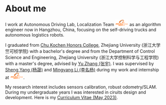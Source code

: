 # About me
I work at Autonomous Driving Lab, Localization Team <img src='./images/alibabagroup.svg' style="width: 3em;"> as an algorithm engineer now in Hangzhou, China, focusing on the self-driving trucks and autonomous logistics robots. 

I graduated from [Chu Kochen Honors College](http://ckc.zju.edu.cn/ckcen/main.htm), Zhejiang University (浙江大学竺可桢学院) with a bachelor's degree and from the Department of Control Science and Engineering, Zhejiang University (浙江大学控制科学与工程学院) with a master's degree, advised by [Yu Zhang (张宇)](https://person.zju.edu.cn/zhangyu). I was supervised by [Sheng Yang (杨晟)](https://scholar.google.com/citations?user=G6IztksAAAAJ&hl=en) and [Mingyang Li (李名杨)](https://scholar.google.com/citations?user=DK-ls48AAAAJ&hl=en) during my work and internship at <img src='./images/alibabagroup.svg' style="width: 3em;">.

My research interest includes sensors calibration, robust odometry/SLAM. During my undergraduate years I was interested in ciruits design and development. Here is my [Curriculum Vitae (May 2023)](files/cv.pdf).